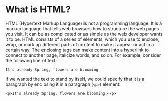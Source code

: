 # What is HTML?
HTML (Hypertext Markup Language) is not a programming language. It is a markup language that tells web browsers how to structure the web pages you visit. It can be as complicated or as simple as the web developer wants it to be. HTML consists of a series of elements, which you use to enclose, wrap, or mark up different parts of content to make it appear or act in a certain way. The enclosing tags can make content into a hyperlink to connect to another page, italicize words, and so on.  For example, consider the following line of text:
```
It's already Spring, flowers are blooming
```

If we wanted the text to stand by itself, we could specify that it is a paragraph by enclosing it in a paragraph (`<p>`) element:
  
```
<p>It's already Spring, flowers are blooming.<\p>
```
